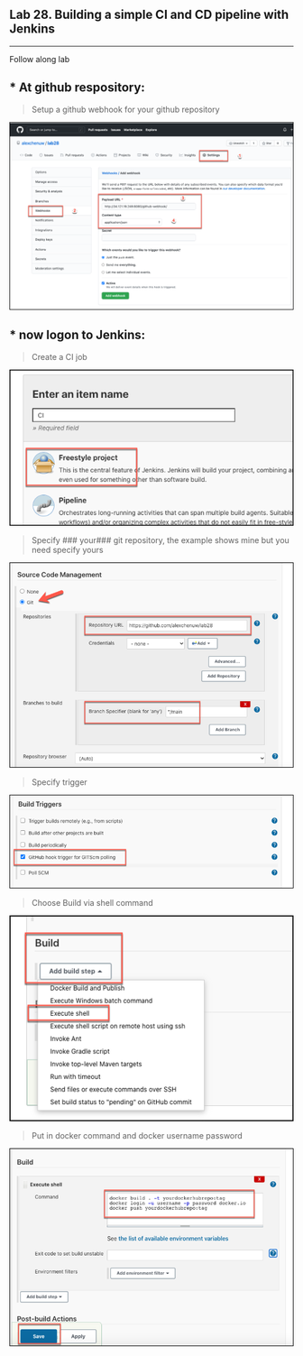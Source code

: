 ## Lab 28. Building a simple CI and CD pipeline with Jenkins
___

Follow along lab

## * At github respository:

> Setup a github webhook for your github repository

![webhook](https://github.com/alexchenuw/devopslabs/blob/main/Lab-28/lab28-1-webook.png)

## * now logon to Jenkins:

> Create a CI job

![cd-1](https://github.com/alexchenuw/devopslabs/blob/main/Lab-28/lab28-ci-1.png)


> Specify ### your### git repository, the example shows mine but you need specify yours

![cd-2](https://github.com/alexchenuw/devopslabs/blob/main/Lab-28/lab-28-ci-2.png)


> Specify trigger

![cd-3](https://github.com/alexchenuw/devopslabs/blob/main/Lab-28/lab-28-ci-3.png)

> Choose Build via shell command

![cd-35](https://github.com/alexchenuw/devopslabs/blob/main/Lab-28/lab-28-ci-35.png)


> Put in docker command and docker username password

![cd-4](https://github.com/alexchenuw/devopslabs/blob/main/Lab-28/lab-28-ci-4.png)
